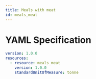```yaml
---
title: Meals with meat
id: meals_meat
---
```




# YAML Specification

```yaml
version: 1.0.0
resources: 
  - resource: meals_meat
    version: 1.0.0
    standardUnitOfMeasure: tonne
```



